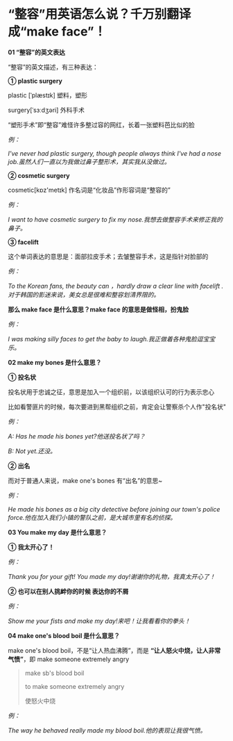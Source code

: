 # “整容”用英语怎么说？千万别翻译成“make face”！

**01 “整容”的英文表达**

“整容”的英文描述，有三种表达：

**① plastic surgery**

plastic [ˈplæstɪk] 塑料，塑形

surgery[ˈsɜːdʒəri] 外科手术

“塑形手术”即“整容”难怪许多整过容的网红，长着一张塑料芭比似的脸

_例：_

_I've never had plastic surgery, though people always think I've had a nose job.虽然人们一直以为我做过鼻子整形术，其实我从没做过。_

**② cosmetic surgery**

cosmetic[kɒz'metɪk] 作名词是“化妆品”作形容词是“整容的”

_例：_

_I want to have cosmetic surgery to fix my nose.我想去做整容手术来修正我的鼻子。_

**③ facelift**

这个单词表达的意思是：面部拉皮手术；去皱整容手术，这是指针对脸部的

_例：_

_To the Korean fans, the beauty can ，hardly draw a clear line with facelift .对于韩国的影迷来说，美女总是很难和整容划清界限的。_

**那么 make face 是什么意思？make face 的意思是做怪相，扮鬼脸**

_例：_

_I was making silly faces to get the baby to laugh.我正做着各种鬼脸逗宝宝乐。_

**02 make my bones 是什么意思？**

**① 投名状**

投名状用于忠诚之征，意思是加入一个组织前，以该组织认可的行为表示忠心

比如看警匪片的时候，每次要进到黑帮组织之前，肯定会让警察杀个人作"投名状"

_例：_

_A: Has he made his bones yet?他送投名状了吗？_

_B: Not yet.还没。_

**② 出名**

而对于普通人来说，make one's bones 有“出名”的意思~

_例：_

_He made his bones as a big city detective before joining our town's police force.他在加入我们小镇的警队之前，是大城市里有名的侦探。_

**03 You make my day 是什么意思？**

**① 我太开心了！**

_例：_

_Thank you for your gift! You made my day!谢谢你的礼物，我真太开心了！_

**② 也可以在别人挑衅你的时候 表达你的不屑**

_例：_

_Show me your fists and make my day!来吧！让我看看你的拳头！_

**04 make one's blood boil 是什么意思？**

make one's blood boil，不是“让人热血沸腾”，而是 **“让人怒火中烧，让人非常气愤”**，即 make someone extremely angry

> make sb's blood boil
>
> to make someone extremely angry
>
> 使怒火中烧

_例：_

_The way he behaved really made my blood boil.他的表现让我很气愤。_
